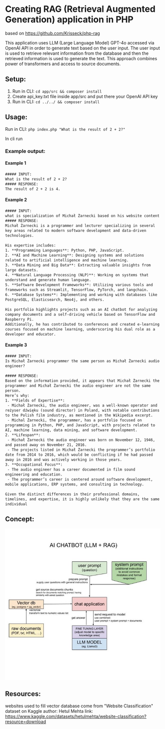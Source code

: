 # Creating RAG (Retrieval Augmented Generation) application in PHP

based on https://github.com/Krisseck/php-rag

This application uses LLM (Large Language Model) GPT-4o accessed via OpenAI API in order to generate text based on the user input. 
The user input is used to retrieve relevant information from the database and then the retrieved information is used to generate the text.
This approach combines power of transformers and access to source documents.

## Setup:
1. Run in CLI: `cd app/src && composer install`
2. Create api_key.txt file inside app/src and put there your OpenAI API key
3. Run in CLI: `cd ../../ && composer install`

## Usage:

Run in CLI: `php index.php "What is the result of 2 + 2?"`

In cli run

### Example output:
#### Example 1
```
##### INPUT:
What is the result of 2 + 2?
##### RESPONSE:
The result of 2 + 2 is 4.
```

#### Example 2
```
##### INPUT: 
what is specialization of Michał Żarnecki based on his website content
##### RESPONSE:
Michał Żarnecki is a programmer and lecturer specializing in several key areas related to modern software development and data-driven technologies.
 
His expertise includes:
1. **Programming Languages**: Python, PHP, JavaScript.
2. **AI and Machine Learning**: Designing systems and solutions related to artificial intelligence and machine learning.
3. **Data Mining and Big Data**: Extracting valuable insights from large datasets. 
4. **Natural Language Processing (NLP)**: Working on systems that understand and generate human language. 
5. **Software Development Frameworks**: Utilizing various tools and frameworks such as Streamlit, TensorFlow, PyTorch, and langchain. 
6. **Database Systems**: Implementing and working with databases like PostgreSQL, Elasticsearch, Neo4j, and others.
 
His portfolio highlights projects such as an AI chatbot for analyzing company documents and a self-driving vehicle based on TensorFlow and Raspberry Pi.
Additionally, he has contributed to conferences and created e-learning courses focused on machine learning, underscoring his dual role as a developer and educator.
```

#### Example 3
```
##### INPUT: 
Is Michał Żarnecki programmer the same person as Michał Żarnecki audio engineer?

##### RESPONSE:
Based on the information provided, it appears that Michał Żarnecki the programmer and Michał Żarnecki the audio engineer are not the same person.
Here’s why:
1. **Fields of Expertise**:
 - Michał Żarnecki, the audio engineer, was a well-known operator and reżyser dźwięku (sound director) in Poland, with notable contributions to the Polish film industry, as mentioned in the Wikipedia excerpt.
 - Michal Żarnecki, the programmer, has a portfolio focused on programming in Python, PHP, and JavaScript, with projects related to AI, machine learning, data mining, and software development.
2. **Lifespan**:
 - Michał Żarnecki the audio engineer was born on November 12, 1946, and passed away on November 21, 2016.
 - The projects listed in Michał Żarnecki the programmer’s portfolio date from 2014 to 2016, which would be conflicting if he had passed away in 2016 and was actively working in those years. 
3. **Occupational Focus**:
 - The audio engineer has a career documented in film sound engineering and education.
 - The programmer’s career is centered around software development, mobile applications, ERP systems, and consulting in technology.

Given the distinct differences in their professional domains, timelines, and expertise, it is highly unlikely that they are the same individual
```

## Concept:
<img src="ai_chatbot_llm_rag.jpg" width="1000px"/>


## Resources:
websites used to fill vector database come from "Website Classification" dataset on Kaggle
author: Hetul Mehta
link: https://www.kaggle.com/datasets/hetulmehta/website-classification?resource=download

